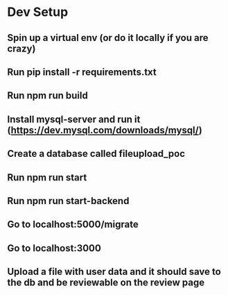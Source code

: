 # Dev Setup

## Spin up a virtual env (or do it locally if you are crazy)

## Run pip install -r requirements.txt

## Run npm run build

## Install mysql-server and run it (https://dev.mysql.com/downloads/mysql/)

## Create a database called fileupload_poc

## Run npm run start

## Run npm run start-backend

## Go to localhost:5000/migrate

## Go to localhost:3000

## Upload a file with user data and it should save to the db and be reviewable on the review page